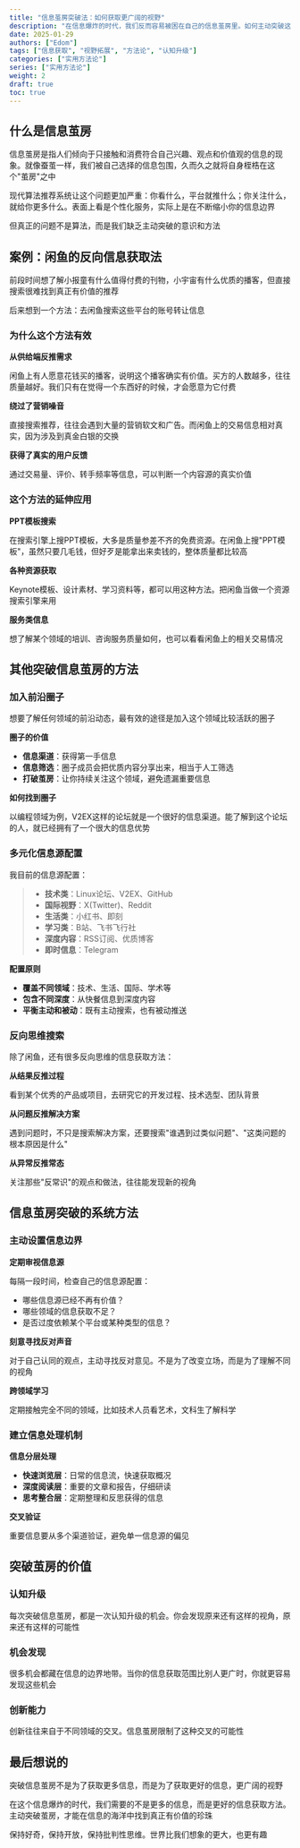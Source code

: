 ```yaml
---
title: "信息茧房突破法：如何获取更广阔的视野"
description: "在信息爆炸的时代，我们反而容易被困在自己的信息茧房里。如何主动突破这种局限，获取更广阔的视野？"
date: 2025-01-29
authors: ["Edom"]
tags: ["信息获取", "视野拓展", "方法论", "认知升级"]
categories: ["实用方法论"]
series: ["实用方法论"]
weight: 2
draft: true
toc: true
---
```


## 什么是信息茧房

信息茧房是指人们倾向于只接触和消费符合自己兴趣、观点和价值观的信息的现象。就像蚕茧一样，我们被自己选择的信息包围，久而久之就将自身桎梏在这个"茧房"之中

现代算法推荐系统让这个问题更加严重：你看什么，平台就推什么；你关注什么，就给你更多什么。表面上看是个性化服务，实际上是在不断缩小你的信息边界

但真正的问题不是算法，而是我们缺乏主动突破的意识和方法

## 案例：闲鱼的反向信息获取法

前段时间想了解小报童有什么值得付费的刊物，小宇宙有什么优质的播客，但直接搜索很难找到真正有价值的推荐

后来想到一个方法：去闲鱼搜索这些平台的账号转让信息

### 为什么这个方法有效

**从供给端反推需求**

闲鱼上有人愿意花钱买的播客，说明这个播客确实有价值。买方的人数越多，往往质量越好。我们只有在觉得一个东西好的时候，才会愿意为它付费

**绕过了营销噪音**

直接搜索推荐，往往会遇到大量的营销软文和广告。而闲鱼上的交易信息相对真实，因为涉及到真金白银的交换

**获得了真实的用户反馈**

通过交易量、评价、转手频率等信息，可以判断一个内容源的真实价值

### 这个方法的延伸应用

**PPT模板搜索**

在搜索引擎上搜PPT模板，大多是质量参差不齐的免费资源。在闲鱼上搜"PPT模板"，虽然只要几毛钱，但好歹是能拿出来卖钱的，整体质量都比较高

**各种资源获取**

Keynote模板、设计素材、学习资料等，都可以用这种方法。把闲鱼当做一个资源搜索引擎来用

**服务类信息**

想了解某个领域的培训、咨询服务质量如何，也可以看看闲鱼上的相关交易情况

## 其他突破信息茧房的方法

### 加入前沿圈子

想要了解任何领域的前沿动态，最有效的途径是加入这个领域比较活跃的圈子

**圈子的价值**

- **信息渠道**：获得第一手信息
- **信息筛选**：圈子成员会把优质内容分享出来，相当于人工筛选
- **打破茧房**：让你持续关注这个领域，避免遗漏重要信息

**如何找到圈子**

以编程领域为例，V2EX这样的论坛就是一个很好的信息渠道。能了解到这个论坛的人，就已经拥有了一个很大的信息优势

### 多元化信息源配置

我目前的信息源配置：

> - **技术类**：Linux论坛、V2EX、GitHub
> - **国际视野**：X(Twitter)、Reddit
> - **生活类**：小红书、即刻
> - **学习类**：B站、飞书飞行社
> - **深度内容**：RSS订阅、优质博客
> - **即时信息**：Telegram

**配置原则**

- **覆盖不同领域**：技术、生活、国际、学术等
- **包含不同深度**：从快餐信息到深度内容
- **平衡主动和被动**：既有主动搜索，也有被动推送

### 反向思维搜索

除了闲鱼，还有很多反向思维的信息获取方法：

**从结果反推过程**

看到某个优秀的产品或项目，去研究它的开发过程、技术选型、团队背景

**从问题反推解决方案**

遇到问题时，不只是搜索解决方案，还要搜索"谁遇到过类似问题"、"这类问题的根本原因是什么"

**从异常反推常态**

关注那些"反常识"的观点和做法，往往能发现新的视角

## 信息茧房突破的系统方法

### 主动设置信息边界

**定期审视信息源**

每隔一段时间，检查自己的信息源配置：
- 哪些信息源已经不再有价值？
- 哪些领域的信息获取不足？
- 是否过度依赖某个平台或某种类型的信息？

**刻意寻找反对声音**

对于自己认同的观点，主动寻找反对意见。不是为了改变立场，而是为了理解不同的视角

**跨领域学习**

定期接触完全不同的领域，比如技术人员看艺术，文科生了解科学

### 建立信息处理机制

**信息分层处理**

- **快速浏览层**：日常的信息流，快速获取概况
- **深度阅读层**：重要的文章和报告，仔细研读
- **思考整合层**：定期整理和反思获得的信息

**交叉验证**

重要信息要从多个渠道验证，避免单一信息源的偏见

## 突破茧房的价值

### 认知升级

每次突破信息茧房，都是一次认知升级的机会。你会发现原来还有这样的视角，原来还有这样的可能性

### 机会发现

很多机会都藏在信息的边界地带。当你的信息获取范围比别人更广时，你就更容易发现这些机会

### 创新能力

创新往往来自于不同领域的交叉。信息茧房限制了这种交叉的可能性

## 最后想说的

突破信息茧房不是为了获取更多信息，而是为了获取更好的信息，更广阔的视野

在这个信息爆炸的时代，我们需要的不是更多的信息，而是更好的信息获取方法。主动突破茧房，才能在信息的海洋中找到真正有价值的珍珠

保持好奇，保持开放，保持批判性思维。世界比我们想象的更大，也更有趣
